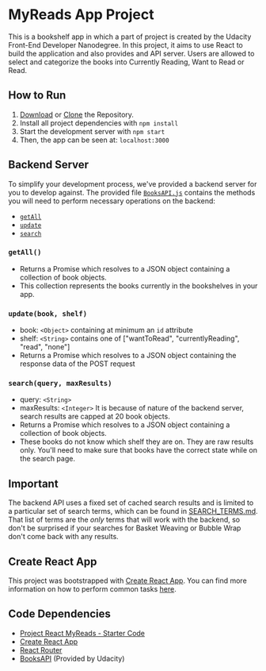# MyReads App Project

This is a bookshelf app in which a part of project is created by the Udacity Front-End Developer Nanodegree. In this project, it aims to use React to build the application and also provides and API server. Users are allowed to select and categorize the books into Currently Reading, Want to Read or Read. 


## How to Run

1. [Download](https://github.com/linclsdy/MyReadsApp/archive/master.zip) or [Clone](https://github.com/linclsdy/MyReadsApp.git) the Repository.
2. Install all project dependencies with `npm install`
3. Start the development server with `npm start`
4. Then, the app can be seen at: `localhost:3000` 


## Backend Server

To simplify your development process, we've provided a backend server for you to develop against. The provided file [`BooksAPI.js`](src/BooksAPI.js) contains the methods you will need to perform necessary operations on the backend:

* [`getAll`](#getall)
* [`update`](#update)
* [`search`](#search)


### `getAll()`
* Returns a Promise which resolves to a JSON object containing a collection of book objects.
* This collection represents the books currently in the bookshelves in your app.

### `update(book, shelf)`
* book: `<Object>` containing at minimum an `id` attribute
* shelf: `<String>` contains one of ["wantToRead", "currentlyReading", "read", "none"]  
* Returns a Promise which resolves to a JSON object containing the response data of the POST request

### `search(query, maxResults)`
* query: `<String>`
* maxResults: `<Integer>` It is because of nature of the backend server, search results are capped at 20 book objects.
* Returns a Promise which resolves to a JSON object containing a collection of book objects.
* These books do not know which shelf they are on. They are raw results only. You'll need to make sure that books have the correct state while on the search page.


## Important
The backend API uses a fixed set of cached search results and is limited to a particular set of search terms, which can be found in [SEARCH_TERMS.md](SEARCH_TERMS.md). That list of terms are the _only_ terms that will work with the backend, so don't be surprised if your searches for Basket Weaving or Bubble Wrap don't come back with any results.

## Create React App

This project was bootstrapped with [Create React App](https://github.com/facebookincubator/create-react-app). You can find more information on how to perform common tasks [here](https://github.com/facebookincubator/create-react-app/blob/master/packages/react-scripts/template/README.md).

## Code Dependencies

* [Project React MyReads - Starter Code](https://github.com/udacity/reactnd-project-myreads-starter)
* [Create React App](https://github.com/facebookincubator/create-react-app)
* [React Router](https://www.npmjs.com/package/react-router-dom)
* [BooksAPI](src/BooksAPI.js) (Provided by Udacity)


